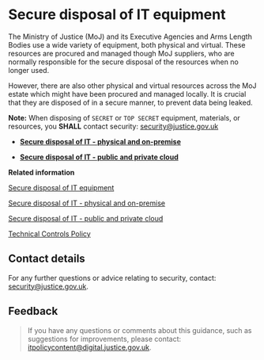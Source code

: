 # Secure disposal of IT equipment

The Ministry of Justice \(MoJ\) and its Executive Agencies and Arms Length Bodies use a wide variety of equipment, both physical and virtual. These resources are procured and managed though MoJ suppliers, who are normally responsible for the secure disposal of the resources when no longer used.

However, there are also other physical and virtual resources across the MoJ estate which might have been procured and managed locally. It is crucial that they are disposed of in a secure manner, to prevent data being leaked.

**Note:** When disposing of `SECRET` or `TOP SECRET` equipment, materials, or resources, you **SHALL** contact security: [security@justice.gov.uk](mailto:security@justice.gov.uk)

<a name="[secure-disposal-of-it-physical-and-on-premise](secure-disposal-of-it-physical-and-on-premise.md)"></a>

-   **[Secure disposal of IT - physical and on-premise](secure-disposal-of-it-physical-and-on-premise.md)**  

<a name="[secure-disposal-of-it-public-and-private-cloud](secure-disposal-of-it-public-and-private-cloud.md)"></a>

-   **[Secure disposal of IT - public and private cloud](secure-disposal-of-it-public-and-private-cloud.md)**  


**Related information**  


[Secure disposal of IT equipment](secure-disposal-of-it-equipment.md)

[Secure disposal of IT - physical and on-premise](secure-disposal-of-it-physical-and-on-premise.md)

[Secure disposal of IT - public and private cloud](secure-disposal-of-it-public-and-private-cloud.md)

[Technical Controls Policy](technical-controls-policy.md)

## Contact details

For any further questions or advice relating to security, contact: [security@justice.gov.uk](mailto:security@justice.gov.uk).

## Feedback

> If you have any questions or comments about this guidance, such as suggestions for improvements, please contact: [itpolicycontent@digital.justice.gov.uk](mailto:itpolicycontent@digital.justice.gov.uk).

